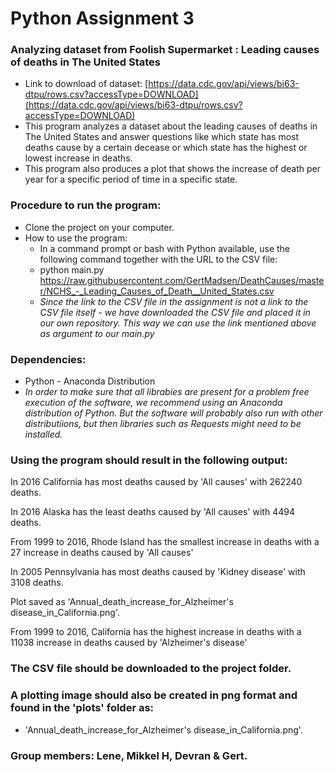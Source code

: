 # Python Assignment 3
### Analyzing dataset from Foolish Supermarket : Leading causes of deaths in The United States

* Link to download of dataset: [https://data.cdc.gov/api/views/bi63-dtpu/rows.csv?accessType=DOWNLOAD](https://data.cdc.gov/api/views/bi63-dtpu/rows.csv?accessType=DOWNLOAD)
* This program analyzes a dataset about the leading causes of deaths in The United States and answer questions like which state has most deaths cause by a certain decease or which state has the highest or lowest increase in deaths. 
* This program also produces a plot that shows the increase of death per year for a specific period of time in a specific state.

### Procedure to run the program:
* Clone the project on your computer.
* How to use the program:
  * In a command prompt or bash with Python available, use the following command together with the URL to the CSV file: 
  * python main.py https://raw.githubusercontent.com/GertMadsen/DeathCauses/master/NCHS_-_Leading_Causes_of_Death__United_States.csv
  * *Since the link to the CSV file in the assignment is not a link to the CSV file itself - we have downloaded the CSV file and placed it in our own repository. This way we can use the link mentioned above as argument to our main.py*

### Dependencies:
* Python - Anaconda Distribution 
* *In order to make sure that all librabies are present for a problem free execution of the software, we recommend using an Anaconda distribution of Python. But the software will probably also run with other distributiions, but then libraries such as Requests might need to be installed.*

### Using the program should result in the following output:

In 2016 California has most deaths caused by 'All causes' with 262240 deaths.

In 2016 Alaska has the least deaths caused by 'All causes' with 4494 deaths.

From 1999 to 2016, Rhode Island has the smallest increase in deaths with a 27 increase in deaths caused by 'All causes'

In 2005 Pennsylvania has most deaths caused by 'Kidney disease' with 3108 deaths.

Plot saved as 'Annual_death_increase_for_Alzheimer's disease_in_California.png'.

From 1999 to 2016, California has the highest increase in deaths with a 11038 increase in deaths caused by 'Alzheimer's disease'

### The CSV file should be downloaded to the project folder.
### A plotting image should also be created in png format and found in the 'plots' folder as: 
* 'Annual_death_increase_for_Alzheimer's disease_in_California.png'.

### Group members: Lene, Mikkel H, Devran & Gert. 
